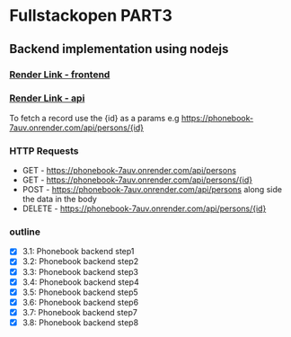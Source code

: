 # Fullstackopen PART3

## Backend implementation using nodejs

### [Render Link - frontend](https://phonebook-7auv.onrender.com/)

### [Render Link - api](https://phonebook-7auv.onrender.com/api/persons)

To fetch a record use the {id} as a params e.g <https://phonebook-7auv.onrender.com/api/persons/{id}>

### HTTP Requests

- GET - <https://phonebook-7auv.onrender.com/api/persons>
- GET - <https://phonebook-7auv.onrender.com/api/persons/{id}>
- POST - <https://phonebook-7auv.onrender.com/api/persons> along side the data in the body
- DELETE - <https://phonebook-7auv.onrender.com/api/persons/{id}>

### outline

- [x] 3.1: Phonebook backend step1
- [x] 3.2: Phonebook backend step2
- [x] 3.3: Phonebook backend step3
- [x] 3.4: Phonebook backend step4
- [x] 3.5: Phonebook backend step5
- [x] 3.6: Phonebook backend step6
- [x] 3.7: Phonebook backend step7
- [x] 3.8: Phonebook backend step8
